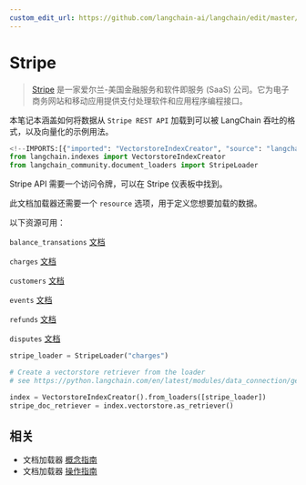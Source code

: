 ```yaml
---
custom_edit_url: https://github.com/langchain-ai/langchain/edit/master/docs/docs/integrations/document_loaders/stripe.ipynb
---
```

# Stripe

>[Stripe](https://stripe.com/en-ca) 是一家爱尔兰-美国金融服务和软件即服务 (SaaS) 公司。它为电子商务网站和移动应用提供支付处理软件和应用程序编程接口。

本笔记本涵盖如何将数据从 `Stripe REST API` 加载到可以被 LangChain 吞吐的格式，以及向量化的示例用法。


```python
<!--IMPORTS:[{"imported": "VectorstoreIndexCreator", "source": "langchain.indexes", "docs": "https://python.langchain.com/api_reference/langchain/indexes/langchain.indexes.vectorstore.VectorstoreIndexCreator.html", "title": "Stripe"}, {"imported": "StripeLoader", "source": "langchain_community.document_loaders", "docs": "https://python.langchain.com/api_reference/community/document_loaders/langchain_community.document_loaders.stripe.StripeLoader.html", "title": "Stripe"}]-->
from langchain.indexes import VectorstoreIndexCreator
from langchain_community.document_loaders import StripeLoader
```

Stripe API 需要一个访问令牌，可以在 Stripe 仪表板中找到。

此文档加载器还需要一个 `resource` 选项，用于定义您想要加载的数据。

以下资源可用：

`balance_transations` [文档](https://stripe.com/docs/api/balance_transactions/list)

`charges` [文档](https://stripe.com/docs/api/charges/list)

`customers` [文档](https://stripe.com/docs/api/customers/list)

`events` [文档](https://stripe.com/docs/api/events/list)

`refunds` [文档](https://stripe.com/docs/api/refunds/list)

`disputes` [文档](https://stripe.com/docs/api/disputes/list)


```python
stripe_loader = StripeLoader("charges")
```


```python
# Create a vectorstore retriever from the loader
# see https://python.langchain.com/en/latest/modules/data_connection/getting_started.html for more details

index = VectorstoreIndexCreator().from_loaders([stripe_loader])
stripe_doc_retriever = index.vectorstore.as_retriever()
```


## 相关

- 文档加载器 [概念指南](/docs/concepts/#document-loaders)
- 文档加载器 [操作指南](/docs/how_to/#document-loaders)
